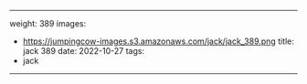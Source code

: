 
---
weight: 389
images:
- https://jumpingcow-images.s3.amazonaws.com/jack/jack_389.png
title: jack 389
date: 2022-10-27
tags:
- jack
---
